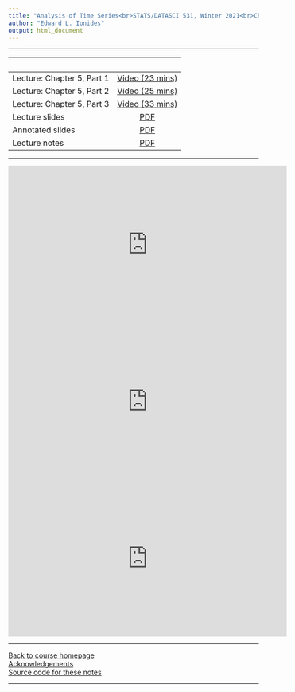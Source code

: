 ```yaml
---
title: "Analysis of Time Series<br>STATS/DATASCI 531, Winter 2021<br>Chapter 5: Parameter estimation and model identification for ARMA models"
author: "Edward L. Ionides"
output: html_document
---
```


----------------------

| &nbsp;          | &nbsp;                                                                            |
|:----------------|:---------------------------------------------------------------------------------:|
| Lecture: Chapter 5, Part 1  | [Video (23 mins)](https://youtu.be/sH99lmHiHd4) |
| Lecture: Chapter 5, Part 2  | [Video (25 mins)](https://youtu.be/PUN-LY9bygo) |
| Lecture: Chapter 5, Part 3  | [Video (33 mins)](https://youtu.be/jtu96XUX3Vg) |
| Lecture slides  | [PDF](slides.pdf) |
| Annotated slides | [PDF](slides-annotated-revised.pdf) |
| Lecture notes   | [PDF](notes.pdf) |
----------------------

<iframe width="560" height="315" src="https://www.youtube.com/embed/sH99lmHiHd4" frameborder="0" allow="accelerometer; autoplay; clipboard-write; encrypted-media; gyroscope; picture-in-picture" allowfullscreen></iframe>

<iframe width="560" height="315" src="https://www.youtube.com/embed/PUN-LY9bygo" frameborder="0" allow="accelerometer; autoplay; clipboard-write; encrypted-media; gyroscope; picture-in-picture" allowfullscreen></iframe>

<iframe width="560" height="315" src="https://www.youtube.com/embed/jtu96XUX3Vg" frameborder="0" allow="accelerometer; autoplay; clipboard-write; encrypted-media; gyroscope; picture-in-picture" allowfullscreen></iframe>

----------------------

[Back to course homepage](../index.html)  
[Acknowledgements](../acknowledge.html)  
[Source code for these notes](http://github.com/ionides/531w21/tree/master/05/)


----------------------

